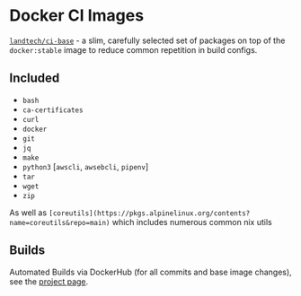 # Docker CI Images

[`landtech/ci-base`](https://hub.docker.com/u/landtech/ci-base) - a slim, carefully selected set of packages on top of the `docker:stable` image to reduce common repetition in build configs.

## Included

- `bash`
- `ca-certificates`
- `curl`
- `docker`
- `git`
- `jq`
- `make`
- `python3` [`awscli`, `awsebcli`, `pipenv`]
- `tar`
- `wget`
- `zip`

As well as `[coreutils](https://pkgs.alpinelinux.org/contents?name=coreutils&repo=main)` which includes numerous common nix utils

## Builds

Automated Builds via DockerHub (for all commits and base image changes), see the [project page](https://hub.docker.com/r/landtech/ci-base).
